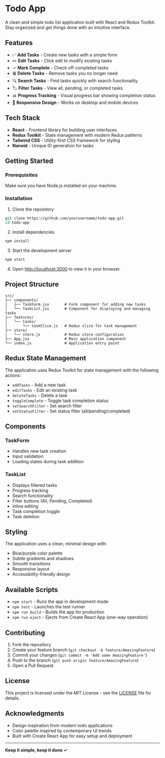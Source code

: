 # Todo App

A clean and simple todo list application built with React and Redux Toolkit. Stay organized and get things done with an intuitive interface.

## Features

- ✅ **Add Tasks** - Create new tasks with a simple form
- ✏️ **Edit Tasks** - Click edit to modify existing tasks
- ✓ **Mark Complete** - Check off completed tasks
- 🗑️ **Delete Tasks** - Remove tasks you no longer need
- 🔍 **Search Tasks** - Find tasks quickly with search functionality
- 🏷️ **Filter Tasks** - View all, pending, or completed tasks
- 📊 **Progress Tracking** - Visual progress bar showing completion status
- 📱 **Responsive Design** - Works on desktop and mobile devices

## Tech Stack

- **React** - Frontend library for building user interfaces
- **Redux Toolkit** - State management with modern Redux patterns
- **Tailwind CSS** - Utility-first CSS framework for styling
- **Nanoid** - Unique ID generation for tasks

## Getting Started

### Prerequisites

Make sure you have Node.js installed on your machine.

### Installation

1. Clone the repository
```bash
git clone https://github.com/yourusername/todo-app.git
cd todo-app
```

2. Install dependencies
```bash
npm install
```

3. Start the development server
```bash
npm start
```

4. Open [http://localhost:3000](http://localhost:3000) to view it in your browser.

## Project Structure

```
src/
├── components/
│   ├── TaskForm.jsx       # Form component for adding new tasks
│   └── TaskList.jsx       # Component for displaying and managing tasks
├── features/
│   └── tasks/
│       └── taskSlice.js   # Redux slice for task management
├── store/
│   └── store.js           # Redux store configuration
├── App.jsx                # Main application component
└── index.js               # Application entry point
```

## Redux State Management

The application uses Redux Toolkit for state management with the following actions:

- `addTasks` - Add a new task
- `editTasks` - Edit an existing task
- `deleteTasks` - Delete a task
- `toggleComplete` - Toggle task completion status
- `setSearchFilter` - Set search filter
- `setStatusFilter` - Set status filter (all/pending/completed)

## Components

### TaskForm
- Handles new task creation
- Input validation
- Loading states during task addition

### TaskList
- Displays filtered tasks
- Progress tracking
- Search functionality
- Filter buttons (All, Pending, Completed)
- Inline editing
- Task completion toggle
- Task deletion

## Styling

The application uses a clean, minimal design with:
- Blue/purple color palette
- Subtle gradients and shadows
- Smooth transitions
- Responsive layout
- Accessibility-friendly design

## Available Scripts

- `npm start` - Runs the app in development mode
- `npm test` - Launches the test runner
- `npm run build` - Builds the app for production
- `npm run eject` - Ejects from Create React App (one-way operation)

## Contributing

1. Fork the repository
2. Create your feature branch (`git checkout -b feature/AmazingFeature`)
3. Commit your changes (`git commit -m 'Add some AmazingFeature'`)
4. Push to the branch (`git push origin feature/AmazingFeature`)
5. Open a Pull Request

## License

This project is licensed under the MIT License - see the [LICENSE](LICENSE) file for details.

## Acknowledgments

- Design inspiration from modern todo applications
- Color palette inspired by contemporary UI trends
- Built with Create React App for easy setup and deployment

---

**Keep it simple, keep it done ✓**